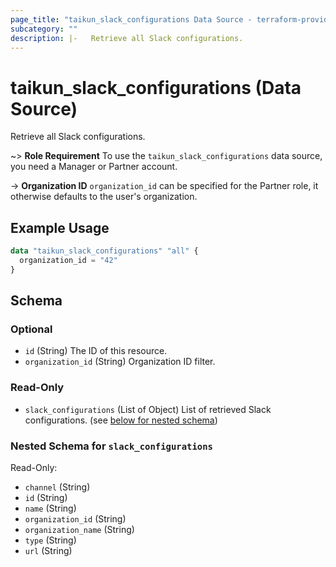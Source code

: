 ```yaml
---
page_title: "taikun_slack_configurations Data Source - terraform-provider-taikun"
subcategory: ""
description: |-   Retrieve all Slack configurations.
---
```


# taikun_slack_configurations (Data Source)

Retrieve all Slack configurations.

~> **Role Requirement** To use the `taikun_slack_configurations` data source, you need a Manager or Partner account.

-> **Organization ID** `organization_id` can be specified for the Partner role, it otherwise defaults to the user's organization.

## Example Usage

```terraform
data "taikun_slack_configurations" "all" {
  organization_id = "42"
}
```

<!-- schema generated by tfplugindocs -->
## Schema

### Optional

- `id` (String) The ID of this resource.
- `organization_id` (String) Organization ID filter.

### Read-Only

- `slack_configurations` (List of Object) List of retrieved Slack configurations. (see [below for nested schema](#nestedatt--slack_configurations))

<a id="nestedatt--slack_configurations"></a>
### Nested Schema for `slack_configurations`

Read-Only:

- `channel` (String)
- `id` (String)
- `name` (String)
- `organization_id` (String)
- `organization_name` (String)
- `type` (String)
- `url` (String)



